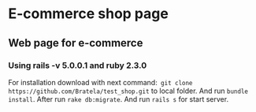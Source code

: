 # E-commerce shop page

## Web page for e-commerce
### Using rails -v 5.0.0.1 and ruby 2.3.0
For installation download with next command:``` git clone https://github.com/Bratela/test_shop.git``` to local folder.
And run ``` bundle install ```.
After run ``` rake db:migrate ```.
And run ``` rails s ``` for start server.
